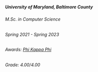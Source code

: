 ---
---

<h5>University of Maryland, Baltimore County</h5>
<div class="space-between">
    <h6>M.Sc. in 
    <!-- <span class="tooltip-text" data-toggle="tooltip" data-placement="right" title="Computer Science">CS</span> -->
    Computer Science
    </h6>
    <h6>Spring 2021 - Spring 2023</h6>
</div>
<div class="space-between">
    <h6>Awards: <a href="https://phikappaphi.meritpages.com/stories/Shubhashis-Roy-Dipta-Inducted-into-The-Honor-Society-of-Phi-Kappa-Phi/107714395" target="_blank">Phi Kappa Phi</a></h6>
    <h6>Grade: 4.00/4.00</h6>
</div>

